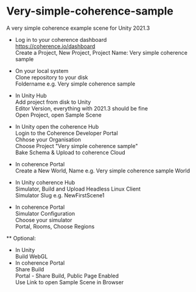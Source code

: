 # Very-simple-coherence-sample
A very simple coherence example scene for Unity
2021.3

* Log in to your coherence dashboard  
https://coherence.io/dashboard  
Create a Project, New Project, Project Name: Very simple coherence sample  

* On your local system  
Clone repository to your disk  
Foldername e.g. Very simple coherence sample  

* In Unity Hub  
Add project from disk to Unity  
Editor Version, everything with 2021.3 should be fine  
Open Project, open Sample Scene  

* In Unity open the coherence Hub  
Login to the Coherence Developer Portal  
Chhose your Organisation  
Choose Project "Very simple coherence sample"  
Bake Schema & Upload to coherence Cloud  

* In coherence Portal  
Create a New World, Name e.g. Very simple coherence sample World  

* In Unity coherence Hub  
Simulator, Build and Upload Headless Linux Client  
Simulator Slug e.g. NewFirstScene1  

* In coherence Portal  
Simulator Configuration  
Choose your simulator  
Portal, Rooms, Choose Regions  

** Optional:  
* In Unity  
Build WebGL  
* In coherence Portal  
Share Build  
Portal - Share Build, Public Page Enabled  
Use Link to open Sample Scene in Browser  
